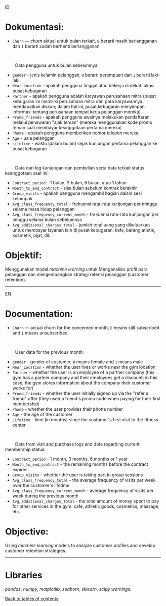 ID
# Dokumentasi:
- `Churn` — *churn* aktual untuk bulan terkait, `0` berarti masih berlangganan dan `1` berarti sudah berhenti berlangganan <br>
<br>

&ensp;&thinsp;&ensp;&thinsp;&ensp;&thinsp; Data pengguna untuk bulan sebelumnya:
- `gender` - jenis kelamin pelanggan, `0` berarti perempuan dan `1` berarti laki-laki
- `Near_Location` - apakah pengguna tinggal atau bekerja di dekat lokasi pusat kebugaran
- `Partner` - apakah pengguna adalah karyawan perusahaan mitra (pusat kebugaran ini memiliki perusahaan mitra dan para karyawannya mendapatkan diskon; dalam hal ini, pusat kebugaran menyimpan informasi tentang perusahaan tempat kerja pelanggan mereka)
- `Promo_friends` - apakah pengguna awalnya melakukan pendaftaran melalui penawaran "ajak teman" (mereka menggunakan kode promo teman saat membayar keanggotaan pertama mereka)
- `Phone` - apakah pengguna memberikan nomor telepon mereka
- `Age` - usia pelanggan
- `Lifetime` - waktu (dalam bulan) sejak kunjungan pertama pelanggan ke pusat kebugaran
<br>

&ensp;&thinsp;&ensp;&thinsp;&ensp;&thinsp;  Data dari log kunjungan dan pembelian serta data terkait status keanggotaan saat ini:
- `Contract_period` - 1 bulan, 3 bulan, 6 bulan, atau 1 tahun
- `Month_to_end_contract` - sisa bulan sebelum kontrak berakhir
- `Group_visits` - apakah pengguna mengambil bagian dalam sesi kelompok
- `Avg_class_frequency_total` - frekuensi rata-rata kunjungan per minggu selama masa hidup pelanggan
- `Avg_class_frequency_current_month` - frekuensi rata-rata kunjungan per minggu selama bulan sebelumnya
- `Avg_additional_charges_total` - jumlah total uang yang dikeluarkan untuk membayar layanan lain di pusat kebugaran: kafe, barang atletik, kosmetik, pijat, dll.

# Objektif:
Menggunakan model *machine learning* untuk Menganalisis profil para pelanggan dan mengembangkan strategi retensi pelanggan (customer retention).

-----------------------------------------------
EN
# Documentation:
- `Churn` — actual churn for the concerned month, `0` means still subscribed and `1` means unsubscribed <br>
<br>

&ensp;&thinsp;&ensp;&thinsp;&ensp;&thinsp;  User data for the previous month:
- `gender` - gender of customer, `0` means female and `1` means male
- `Near_Location` - whether the user lives or works near the gym location
- `Partner` - whether the user is an employee of a partner company (this gym has a partner company and their employees get a discount; in this case, the gym stores information about the company their customer works for)
- `Promo_friends` - whether the user initially signed up via the "refer a friend" offer (they used a friend's promo code when paying for their first membership)
- `Phone` - whether the user provides their phone number
- `Age` - the age of the customer
- `Lifetime` - time (in months) since the customer's first visit to the fitness center
<br>

&ensp;&thinsp;&ensp;&thinsp;&ensp;&thinsp;  Data from visit and purchase logs and data regarding current membership status:
- `Contract_period` - 1 month, 3 months, 6 months or 1 year
- `Month_to_end_contract` - the remaining months before the contract expires
- `Group_visits` - whether the user is taking part in group sessions
- `Avg_class_frequency_total` - the average frequency of visits per week over the customer's lifetime
- `Avg_class_frequency_current_month` - average frequency of visits per week during the previous month
- `Avg_additional_charges_total` - the total amount of money spent to pay for other services in the gym: cafe, athletic goods, cosmetics, massage, etc.

# Objective:
Using *machine learning* models to analyze customer profiles and develop customer retention strategies.

-----------------------------------------------

# Libraries
*pandas*,
*numpy*,
*matplotlib*,
*seaborn*,
*sklearn*,
*scipy*
*warnings*.

[Back to tables of contents](https://github.com/yusufsp7/Data_Analysis_Projects/tree/Tables_of_Contents)
